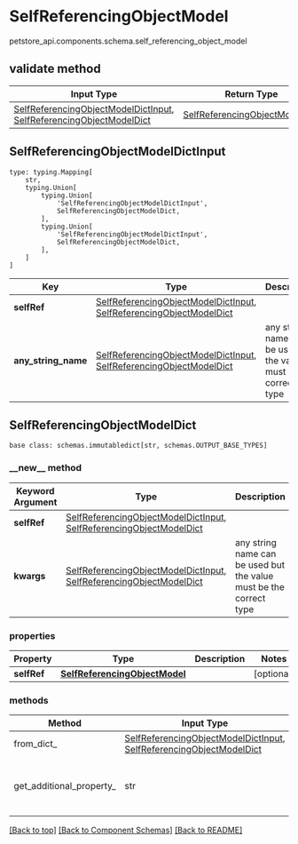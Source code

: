 # SelfReferencingObjectModel
petstore_api.components.schema.self_referencing_object_model

## validate method
Input Type | Return Type | Notes
------------ | ------------- | -------------
[SelfReferencingObjectModelDictInput](#selfreferencingobjectmodeldictinput), [SelfReferencingObjectModelDict](#selfreferencingobjectmodeldict) | [SelfReferencingObjectModelDict](#selfreferencingobjectmodeldict) |

## SelfReferencingObjectModelDictInput
```
type: typing.Mapping[
    str,
    typing.Union[
        typing.Union[
            'SelfReferencingObjectModelDictInput',
            SelfReferencingObjectModelDict,
        ],
        typing.Union[
            'SelfReferencingObjectModelDictInput',
            SelfReferencingObjectModelDict,
        ],
    ]
]
```
Key | Type |  Description | Notes
------------ | ------------- | ------------- | -------------
**selfRef** | [SelfReferencingObjectModelDictInput](../../components/schema/self_referencing_object_model.md#selfreferencingobjectmodeldictinput), [SelfReferencingObjectModelDict](../../components/schema/self_referencing_object_model.md#selfreferencingobjectmodeldict) |  | [optional]
**any_string_name** | [SelfReferencingObjectModelDictInput](../../components/schema/self_referencing_object_model.md#selfreferencingobjectmodeldictinput), [SelfReferencingObjectModelDict](../../components/schema/self_referencing_object_model.md#selfreferencingobjectmodeldict) | any string name can be used but the value must be the correct type | [optional]

## SelfReferencingObjectModelDict
```
base class: schemas.immutabledict[str, schemas.OUTPUT_BASE_TYPES]

```
### &lowbar;&lowbar;new&lowbar;&lowbar; method
Keyword Argument | Type | Description | Notes
---------------- | ---- | ----------- | -----
**selfRef** | [SelfReferencingObjectModelDictInput](../../components/schema/self_referencing_object_model.md#selfreferencingobjectmodeldictinput), [SelfReferencingObjectModelDict](../../components/schema/self_referencing_object_model.md#selfreferencingobjectmodeldict) |  | [optional]
**kwargs** | [SelfReferencingObjectModelDictInput](../../components/schema/self_referencing_object_model.md#selfreferencingobjectmodeldictinput), [SelfReferencingObjectModelDict](../../components/schema/self_referencing_object_model.md#selfreferencingobjectmodeldict) | any string name can be used but the value must be the correct type | [optional] typed value is accessed with the get_additional_property_ method

### properties
Property | Type | Description | Notes
-------- | ---- | ----------- | -----
**selfRef** | [**SelfReferencingObjectModel**](#top) |  | [optional]

### methods
Method | Input Type | Return Type | Notes
------ | ---------- | ----------- | ------
from_dict_ | [SelfReferencingObjectModelDictInput](#selfreferencingobjectmodeldictinput), [SelfReferencingObjectModelDict](#selfreferencingobjectmodeldict) | [SelfReferencingObjectModelDict](#selfreferencingobjectmodeldict) | a constructor
get_additional_property_ | str | [**SelfReferencingObjectModel**](#top) | provides type safety for additional properties

[[Back to top]](#top) [[Back to Component Schemas]](../../../README.md#Component-Schemas) [[Back to README]](../../../README.md)
